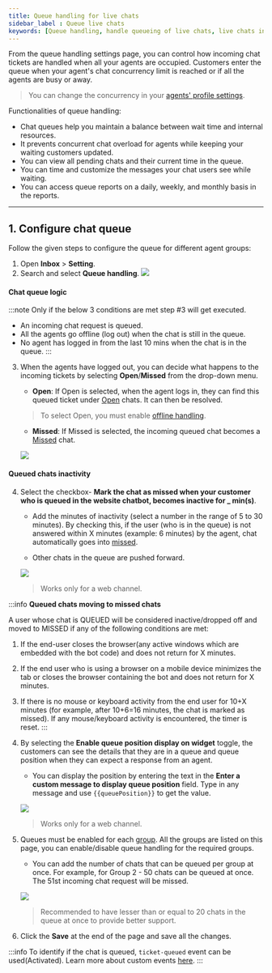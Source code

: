 ```yaml
---
title: Queue handling for live chats
sidebar_label : Queue live chats
keywords: [Queue handling, handle queueing of live chats, live chats in queue]
---
```


  

From the queue handling settings page, you can control how incoming chat tickets are handled when all your agents are occupied. Customers enter the queue when your agent's chat concurrency limit is reached or if all the agents are busy or away.

> You can change the concurrency in your [agents' profile settings](https://docs.yellow.ai/docs/platform_concepts/inbox/inbox-settings/team/agents).

  

Functionalities of queue handling:
- Chat queues help you maintain a balance between wait time and internal resources.
- It prevents concurrent chat overload for agents while keeping your waiting customers updated.
- You can view all pending chats and their current time in the queue.
- You can time and customize the messages your chat users see while waiting.
- You can access queue reports on a daily, weekly, and monthly basis in the reports.

  
  

---


## 1. Configure chat queue

Follow the given steps to configure the queue for different agent groups:

1. Open **Inbox** > **Setting**.
2. Search and select **Queue handling**.
    ![](https://i.imgur.com/NFgq6UD.jpg)


#### Chat queue logic

:::note
Only if the below 3 conditions are met step #3 will get executed.
- An incoming chat request is queued.
- All the agents go offline (log out) when the chat is still in the queue.
- No agent has logged in from the last 10 mins when the chat is in the queue.
:::

3. When the agents have logged out, you can decide what happens to the incoming tickets by selecting **Open**/**Missed** from the drop-down menu.

    -  **Open**: If Open is selected, when the agent logs in, they can find this queued ticket under [Open](https://docs.yellow.ai/docs/platform_concepts/inbox/chats/getstartedwithlivechat#14-open-chats) chats. It can then be resolved.

    > To select Open, you must enable [offline handling](https://docs.yellow.ai/docs/platform_concepts/inbox/inbox-settings/workflows/offline-chat).

    -  **Missed**: If Missed is selected, the incoming queued chat becomes a [Missed](https://docs.yellow.ai/docs/platform_concepts/inbox/chats/getstartedwithlivechat#16-missed-chats) chat.

    ![](https://i.imgur.com/nO0LbKq.png)

#### Queued chats inactivity

4. Select the checkbox- **Mark the chat as missed when your customer who is queued in the website chatbot, becomes inactive for _ min(s)**.
    - Add the minutes of inactivity (select a number in the range of 5 to 30 minutes). By checking this, if the user (who is in the queue) is not answered within X minutes (example: 6 minutes) by the agent, chat automatically goes into [missed](https://docs.yellow.ai/docs/platform_concepts/inbox/chats/getstartedwithlivechat#16-missed-chats).

    - Other chats in the queue are pushed forward.

    ![](https://i.imgur.com/B187p3D.png)

    > Works only for a web channel.



:::info
**Queued chats moving to missed chats**

A user whose chat is QUEUED will be considered inactive/dropped off and moved to MISSED if any of the following conditions are met:
1. If the end-user closes the browser(any active windows which are embedded with the bot code) and does not return for X minutes.
2. If the end user who is using a browser on a mobile device minimizes the tab or closes the browser containing the bot and does not return for X minutes.
3. If there is no mouse or keyboard activity from the end user for 10+X minutes (for example, after 10+6=16 minutes, the chat is marked as missed). If any mouse/keyboard activity is encountered, the timer is reset.
:::

  

5. By selecting the **Enable queue position display on widget** toggle, the customers can see the details that they are in a queue and queue position when they can expect a response from an agent.
    - You can display the position by entering the text in the **Enter a custom message to display queue position** field. Type in any message and use `{{queuePosition}}` to get the value.

    ![](https://i.imgur.com/BC5G9E3.png)

    > Works only for a web channel.

6. Queues must be enabled for each [group](https://docs.yellow.ai/docs/platform_concepts/inbox/inbox-settings/team/groups). All the groups are listed on this page, you can enable/disable queue handling for the required groups.
    - You can add the number of chats that can be queued per group at once. For example, for Group 2 - 50 chats can be queued at once. The 51st incoming chat request will be missed.

    ![](https://i.imgur.com/mavglY7.png)

    > Recommended to have lesser than or equal to 20 chats in the queue at once to provide better support.

7. Click the **Save** at the end of the page and save all the changes.

:::info
To identify if the chat is queued, ```ticket-queued``` event can be used(Activated). Learn more about custom events [here](https://docs.yellow.ai/docs/platform_concepts/studio/events/event-hub#-8-custom-events).
:::